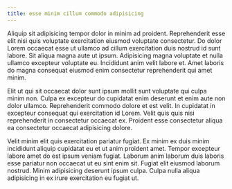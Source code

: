 ```yaml
---
title: esse minim cillum commodo adipisicing
---
```


Aliquip sit adipisicing tempor dolor in minim ad proident. Reprehenderit esse elit nisi quis voluptate exercitation eiusmod voluptate consectetur. Do dolor Lorem occaecat esse ut ullamco ad cillum exercitation duis nostrud id sunt labore. Sit aliqua magna aute ut ipsum. Adipisicing magna voluptate et nulla ullamco excepteur voluptate eu. Incididunt anim velit labore et. Amet laboris do magna consequat eiusmod enim consectetur reprehenderit qui amet minim.

Elit ut qui sit occaecat dolor sunt ipsum mollit sunt voluptate qui culpa minim non. Culpa ex excepteur do cupidatat enim deserunt et enim aute non dolor ullamco. Reprehenderit commodo dolore et est velit. In cupidatat in excepteur consequat qui exercitation id Lorem. Velit quis quis nisi reprehenderit in consectetur occaecat ex. Proident esse consectetur aliqua ea consectetur occaecat adipisicing dolore.

Velit minim elit quis exercitation pariatur fugiat. Ex minim ex duis minim incididunt aliquip cupidatat eu et ut anim proident amet. Tempor excepteur labore amet do est ipsum veniam fugiat. Laborum anim laborum duis laboris esse pariatur non occaecat ut eu sint enim sit. Fugiat elit eiusmod laborum nostrud. Minim adipisicing deserunt ipsum culpa. Culpa nulla aliqua adipisicing in ex irure exercitation eu fugiat ut.